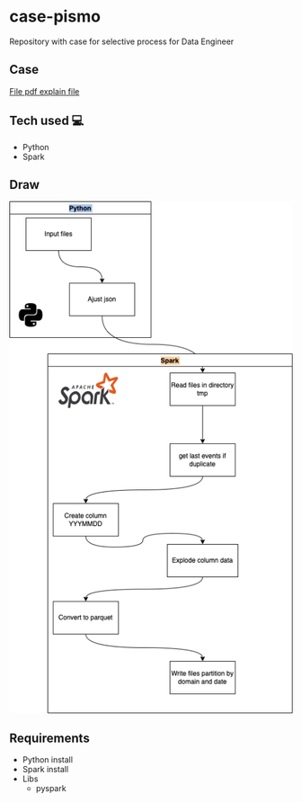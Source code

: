 # case-pismo
Repository with case for selective process for Data Engineer

## Case
[File pdf explain file](Desafio_Engenheiro_de_Dados.pdf)

## Tech used :computer:
* Python
* Spark

## Draw
![Draw for challenge](pismo.png)

## Requirements
* Python install
* Spark install
* Libs
    * pyspark

